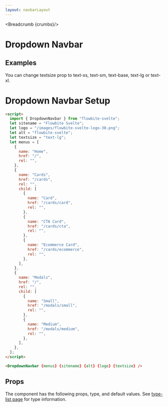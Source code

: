 ```yaml
---
layout: navbarLayout
---
```


<script>
  import { DropdownNavbar, Table, TableDefaultRow, Breadcrumb } from '$lib/index';
  import componentProps from '../props/DropdownNavbar.json'
  // Props table
  export let items = componentProps.props
	let propHeader = ['Name', 'Type', 'Default']
	// console.log(items)
	let divClass='w-full relative overflow-x-auto shadow-md sm:rounded-lg'


  let menus = [
    {
      name: "Home",
      href: "/"
    },
    {
      name: "Cards",
      href: "/cards",
      child: [
        {
          name: "Card",
          href: "/cards/card",
        },
        {
          name: "CTA Card",
          href: "/cards/cta",
        },
        {
          name: "Ecommerce Card",
          href: "/cards/ecommerce",
        },
      ],
    },
    {
      name: "Modals",
      href: "/",
      child: [
        {
          name: "Small",
          href: "/modals/small",
        },
        {
          name: "Medium",
          href: "/modals/medium",
        },
      ],
    },
  ];

  let crumbs = [
    {
      label:'Home',
      href:'/'
    },
    {
      label:'Navbar',
      href:'/navbars/'
    },
    {
      label:'Dropdown navbar',
      href:'/navbars/dropdown'
    },
  ]
</script>

<Breadcrumb {crumbs}/>



<h1 class="text-3xl w-full dark:text-white pt-16" id="Dropdown_Navbar">Dropdown Navbar</h1>

<h2 class="text-2xl w-full dark:text-white py-8" id="Examples">Examples</h2>

<div class="container w-full rounded-xl my-4 mx-auto bg-gradient-to-r bg-white dark:bg-gray-900 border border-gray-200 dark:border-gray-700 p-2 sm:p-6">
  <DropdownNavbar textsize="text-lg" {menus} />
</div>

<p class="dark:text-white text-lg py-8">
  You can change textsize prop to text-xs, text-sm, text-base, text-lg or text-xl.
</p>

<h1 class="text-3xl w-full dark:text-white py-8" id="Dropdown_Navbar_Setup">Dropdown Navbar Setup</h1>

```html
<script>
  import { DropdownNavbar } from "flowbite-svelte";
  let sitename = "Flowbite Svelte";
  let logo = "/images/flowbite-svelte-logo-30.png";
  let alt = "flowbite-svelte";
  let textsize = "text-lg";
  let menus = [
    {
      name: "Home",
      href: "/",
      rel: "",
    },
    {
      name: "Cards",
      href: "/cards",
      rel: "",
      child: [
        {
          name: "Card",
          href: "/cards/card",
          rel: "",
        },
        {
          name: "CTA Card",
          href: "/cards/cta",
          rel: "",
        },
        {
          name: "Ecommerce Card",
          href: "/cards/ecommerce",
          rel: "",
        },
      ],
    },
    {
      name: "Modals",
      href: "/",
      rel: "",
      child: [
        {
          name: "Small",
          href: "/modals/small",
          rel: "",
        },
        {
          name: "Medium",
          href: "/modals/medium",
          rel: "",
        },
      ],
    },
  ];
</script>

<DropdownNavbar {menus} {sitename} {alt} {logo} {textsize} />
```

<h2 class="text-2xl w-full dark:text-white py-4">Props</h2>

<p>The component has the following props, type, and default values. See <a href="/type-list" class="text-blue-600 hover:underline dark:text-blue-500">type-list page</a> for type information.</p>

<Table header={propHeader} {divClass} >
  <TableDefaultRow {items} rowState='hover' />
</Table>